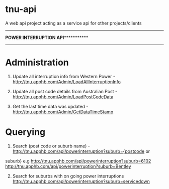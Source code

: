 tnu-api
=======

A web api project acting as a service api for other projects/clients


*************************************************************
**************POWER INTERRUPTION API*************************
*************************************************************

Administration
==============
1. Update all interruption info from Western Power - http://tnu.apphb.com/Admin/LoadAllInterruptionInfo

2. Update all post code details from Australian Post - http://tnu.apphb.com/Admin/LoadPostCodeData

3. Get the last time data was updated - http://tnu.apphb.com/Admin/GetDataTimeStamp


Querying
==============

1. Search (post code or suburb name) - http://tnu.apphb.com/api/powerinterruption?suburb={postcode or 

suburb}
e.g http://tnu.apphb.com/api/powerinterruption?suburb=6102
    http://tnu.apphb.com/api/powerinterruption?suburb=Bentley

2. Search for suburbs with on going power interruptions
http://tnu.apphb.com/api/powerinterruption?suburb=servicedown
